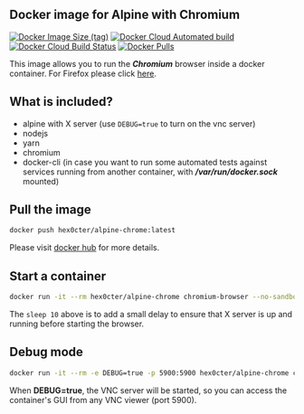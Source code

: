 
## Docker image for Alpine with Chromium
[![Docker Image Size (tag)](https://img.shields.io/docker/image-size/hex0cter/alpine-chrome/latest)](https://hub.docker.com/r/hex0cter/alpine-chrome)
[![Docker Cloud Automated build](https://img.shields.io/docker/cloud/automated/hex0cter/alpine-chrome)](https://hub.docker.com/r/hex0cter/alpine-chrome/builds)
[![Docker Cloud Build Status](https://img.shields.io/docker/cloud/build/hex0cter/alpine-chrome)](https://hub.docker.com/r/hex0cter/alpine-chrome/builds)
[![Docker Pulls](https://img.shields.io/docker/pulls/hex0cter/alpine-chrome)](https://hub.docker.com/r/hex0cter/alpine-chrome)

This image allows you to run the ***Chromium*** browser inside a docker container. For Firefox please click [here](https://github.com/hex0cter/alpine-firefox).

## What is included?
* alpine with X server (use `DEBUG=true` to turn on the vnc server)
* nodejs
* yarn
* chromium
* docker-cli (in case you want to run some automated tests against services running from another container, with ***/var/run/docker.sock*** mounted)

## Pull the image
```bash
docker push hex0cter/alpine-chrome:latest
```
Please visit [docker hub](https://hub.docker.com/repository/docker/hex0cter/alpine-chrome) for more details.

## Start a container
```bash
docker run -it --rm hex0cter/alpine-chrome chromium-browser --no-sandbox
```
The `sleep 10` above is to add a small delay to ensure that X server is up and running before starting the browser.

## Debug mode
```bash
docker run -it --rm -e DEBUG=true -p 5900:5900 hex0cter/alpine-chrome chromium-browser --no-sandbox
```
When **DEBUG=true**, the VNC server will be started, so you can access the container's GUI from any VNC viewer (port 5900).
